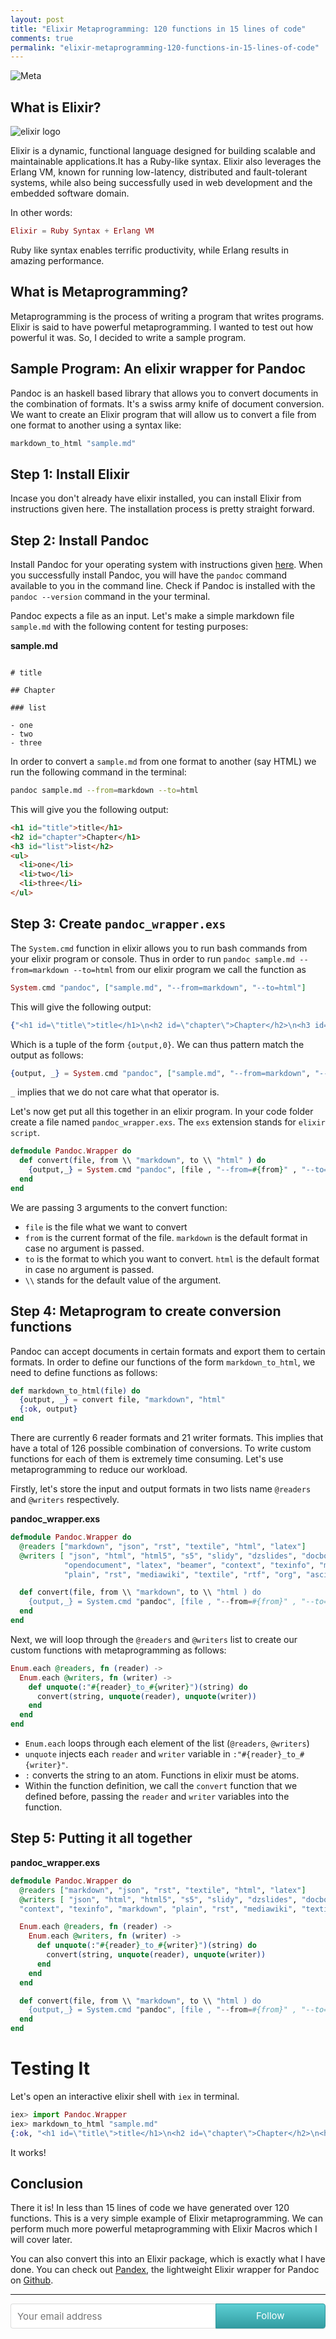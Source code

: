 ```yaml
---
layout: post
title: "Elixir Metaprogramming: 120 functions in 15 lines of code"
comments: true
permalink: "elixir-metaprogramming-120-functions-in-15-lines-of-code"
---
```


![Meta](http://imgs.xkcd.com/comics/hofstadter.png)

## What is Elixir?

![elixir logo](http://elixir-lang.org/images/logo/logo.png)

Elixir is a dynamic, functional language designed for building scalable and maintainable applications.It has a Ruby-like syntax. Elixir also leverages the Erlang VM, known for running low-latency, distributed and fault-tolerant systems, while also being successfully used in web development and the embedded software domain.

In other words:

```elixir
Elixir = Ruby Syntax + Erlang VM
```

Ruby like syntax enables terrific productivity, while Erlang results in amazing performance.

## What is Metaprogramming?

Metaprogramming is the process of writing a program that writes programs. Elixir is said to have powerful metaprogramming. I wanted to test out how powerful it was. So, I decided to write a sample program.

## Sample Program: An elixir wrapper for Pandoc

Pandoc is an haskell based library that allows you to convert documents in the combination of formats. It's a swiss army knife of document conversion. We want to create an Elixir program that will allow us to convert a file from one format to another using a syntax like:

```elixir
markdown_to_html "sample.md"
```

## Step 1: Install Elixir

Incase you don't already have elixir installed, you can install Elixir from instructions given here. The installation process is pretty straight forward.

## Step 2: Install Pandoc

Install Pandoc for your operating system with instructions given [here](http://pandoc.org). When you successfully install Pandoc, you will have the `pandoc` command available to you in the command line. Check if Pandoc is installed with the `pandoc --version` command in the your terminal.

Pandoc expects a file as an input. Let's make a simple markdown file `sample.md` with the following content for testing purposes:

**sample.md**

```

# title

## Chapter

### list

- one
- two
- three

```

In order to convert a `sample.md` from one format to another (say HTML) we run the following command in the terminal:

```bash
pandoc sample.md --from=markdown --to=html
```

This will give you the following output:

```html
<h1 id="title">title</h1>
<h2 id="chapter">Chapter</h1>
<h3 id="list">list</h2>
<ul>
  <li>one</li>
  <li>two</li>
  <li>three</li>
</ul>
```

## Step 3: Create `pandoc_wrapper.exs`

The `System.cmd` function in elixir allows you to run bash commands from your elixir program or console. Thus in order to run `pandoc sample.md --from=markdown --to=html` from our elixir program we call the function as

```elixir
System.cmd "pandoc", ["sample.md", "--from=markdown", "--to=html"]
```

This will give the following output:

```elixir
{"<h1 id=\"title\">title</h1>\n<h2 id=\"chapter\">Chapter</h2>\n<h3 id=\"list\">list</h3>\n<ul>\n<li>one</li>\n<li>two</li>\n<li>three</li>\n</ul>\n", 0}
```

Which is a tuple of the form `{output,0}`. We can thus pattern match the output as follows:

```elixir
{output, _} = System.cmd "pandoc", ["sample.md", "--from=markdown", "--to=html"]
```

`_` implies that we do not care what that operator is.

Let's now get put all this together in an elixir program. In your code folder create a file named `pandoc_wrapper.exs`. The `exs` extension stands for `elixir script`.

```elixir
defmodule Pandoc.Wrapper do
  def convert(file, from \\ "markdown", to \\ "html" ) do
    {output,_} = System.cmd "pandoc", [file , "--from=#{from}" , "--to=#{to}"]
  end
end
```

We are passing 3 arguments to the convert function:
- `file` is the file what we want to convert
- `from` is the current format of the file. `markdown` is the default format in case no argument is passed.
- `to` is the format to which you want to convert. `html` is the default format in case no argument is passed.
- `\\` stands for the default value of the argument.

## Step 4: Metaprogram to create conversion functions

Pandoc can accept documents in certain formats and export them to certain formats. In order to define our functions of the form `markdown_to_html`, we need to define functions as follows:

```elixir
def markdown_to_html(file) do
  {output, _} = convert file, "markdown", "html"
  {:ok, output}
end
```  

There are currently 6 reader formats and 21 writer formats. This implies that have a total of 126 possible combination of conversions. To write custom functions for each of them is extremely time consuming. Let's use metaprogramming to reduce our workload.

Firstly, let's store the input and output formats in two lists name `@readers` and `@writers` respectively.

**pandoc_wrapper.exs**

```elixir
defmodule Pandoc.Wrapper do
  @readers ["markdown", "json", "rst", "textile", "html", "latex"]
  @writers [ "json", "html", "html5", "s5", "slidy", "dzslides", "docbook", "man",
            "opendocument", "latex", "beamer", "context", "texinfo", "markdown",
            "plain", "rst", "mediawiki", "textile", "rtf", "org", "asciidoc" ]

  def convert(file, from \\ "markdown", to \\ "html ) do
    {output,_} = System.cmd "pandoc", [file , "--from=#{from}" , "--to=#{to}"]
  end
end
```

Next, we will loop through the `@readers` and `@writers` list to create our custom functions with metaprogramming as follows:

```elixir
Enum.each @readers, fn (reader) ->
  Enum.each @writers, fn (writer) ->
    def unquote(:"#{reader}_to_#{writer}")(string) do
      convert(string, unquote(reader), unquote(writer))
    end
  end
end
```

- `Enum.each` loops through each element of the list (`@readers`, `@writers`)
- `unquote` injects each `reader` and `writer` variable in `:"#{reader}_to_#{writer}"`.
- `:` converts the string to an atom. Functions in elixir must be atoms.
- Within the function definition, we call the `convert` function that we defined before, passing the `reader` and `writer` variables into the function.

## Step 5: Putting it all together

**pandoc_wrapper.exs**

```elixir
defmodule Pandoc.Wrapper do
  @readers ["markdown", "json", "rst", "textile", "html", "latex"]
  @writers [ "json", "html", "html5", "s5", "slidy", "dzslides", "docbook", "man", "opendocument", "latex", "beamer",
  "context", "texinfo", "markdown", "plain", "rst", "mediawiki", "textile", "rtf", "org", "asciidoc" ]

  Enum.each @readers, fn (reader) ->
    Enum.each @writers, fn (writer) ->
      def unquote(:"#{reader}_to_#{writer}")(string) do
        convert(string, unquote(reader), unquote(writer))
      end
    end
  end

  def convert(file, from \\ "markdown", to \\ "html ) do
    {output,_} = System.cmd "pandoc", [file , "--from=#{from}" , "--to=#{to}"]
  end
end
```

# Testing It

Let's open an interactive elixir shell with `iex` in terminal.

```elixir
iex> import Pandoc.Wrapper
iex> markdown_to_html "sample.md"
{:ok, "<h1 id=\"title\">title</h1>\n<h2 id=\"chapter\">Chapter</h2>\n<h3 id=\"list\">list</h3>\n<ul>\n<li>one</li>\n<li>two</li>\n<li>three</li>\n</ul>\n"}
```

It works!

## Conclusion

There it is! In less than 15 lines of code we have generated over 120 functions. This is a very simple example of Elixir metaprogramming. We can perform much more powerful metaprogramming with Elixir Macros which I will cover later.

You can also convert this into an Elixir package, which is exactly what I have done. You can check out [Pandex](http://hex.pm/packages/pandex), the lightweight Elixir wrapper for Pandoc on [Github](https://github.com/filterkaapi/pandex).
___

<style>
  .gumroad-follow-form-embed {
    zoom: 1; }
    .gumroad-follow-form-embed:before, .gumroad-follow-form-embed:after {
      display: table;
      line-height: 0;
      content: ""; }
    .gumroad-follow-form-embed:after {
      clear: both; }
    .gumroad-follow-form-embed * {
      margin: 0;
      border: 0;
      padding: 0;
      outline: 0;
      box-sizing: border-box !important;
      float: left !important; }
    .gumroad-follow-form-embed input {
      border-radius: 4px;
      border-top-right-radius: 0;
      border-bottom-right-radius: 0;
      font-family: -apple-system, ".SFNSDisplay-Regular", "Helvetica Neue", Helvetica, Arial, sans-serif;
      font-size: 15px;
      line-height: 20px;
      background: #fff;
      border: 1px solid #ddd;
      border-right: 0;
      color: #aaa;
      padding: 10px;
      box-shadow: inset 0 1px 0 rgba(0, 0, 0, 0.02);
      background-position: top right;
      background-repeat: no-repeat;
      text-rendering: optimizeLegibility;
      font-smoothing: antialiased;
      -webkit-appearance: none;
      -moz-appearance: caret;
      width: 65% !important;
      height: 40px !important; }
    .gumroad-follow-form-embed button {
      border-radius: 4px;
      border-top-left-radius: 0;
      border-bottom-left-radius: 0;
      box-shadow: 0 1px 1px rgba(0, 0, 0, 0.12);
      -webkit-transition: all .05s ease-in-out;
      transition: all .05s ease-in-out;
      display: inline-block;
      padding: 11px 15px 12px;
      cursor: pointer;
      color: #fff;
      font-size: 15px;
      line-height: 100%;
      font-family: -apple-system, ".SFNSDisplay-Regular", "Helvetica Neue", Helvetica, Arial, sans-serif;
      background: #36a9ae;
      border: 1px solid #31989d;
      filter: "progid:DXImageTransform.Microsoft.gradient(startColorstr=#5ccfd4, endColorstr=#329ca1, GradientType=0)";
      background: -webkit-linear-gradient(top, #5ccfd4, #329ca1);
      background: linear-gradient(to bottom, #5ccfd4, #329ca1);
      height: 40px !important;
      width: 35% !important; }
</style>
<form action="https://gumroad.com/follow_from_embed_form" class="form gumroad-follow-form-embed" method="post">
<input name="seller_id" type="hidden" value="3638569113408">
<input name="email" placeholder="Your email address" type="email">
<button type="submit">Follow</button>
</form>
